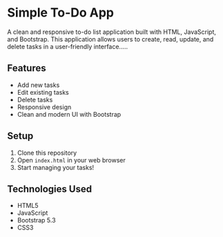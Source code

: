 # Simple To-Do App

A clean and responsive to-do list application built with HTML, JavaScript, and Bootstrap. This application allows users to create, read, update, and delete tasks in a user-friendly interface.....

## Features

- Add new tasks
- Edit existing tasks
- Delete tasks
- Responsive design
- Clean and modern UI with Bootstrap

## Setup

1. Clone this repository
2. Open `index.html` in your web browser
3. Start managing your tasks!

## Technologies Used

- HTML5
- JavaScript
- Bootstrap 5.3
- CSS3 
